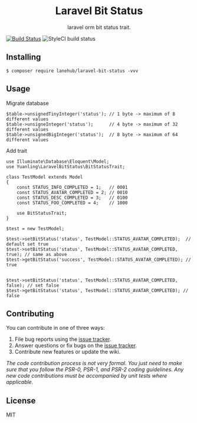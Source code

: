 <h1 align="center"> Laravel Bit Status </h1>

<p align="center"> laravel orm bit status trait.</p>

[![Build Status](https://travis-ci.com/LaneHub/laravel-bit-status.svg?branch=master)](https://travis-ci.com/LaneHub/laravel-bit-status)
![StyleCI build status](https://github.styleci.io/repos/349354592/shield)

## Installing

```shell
$ composer require lanehub/laravel-bit-status -vvv
```

## Usage

Migrate database
```
$table->unsignedTinyInteger('status'); // 1 byte -> maximum of 8  different values
$table->unsigneInteger('status');      // 4 byte -> maximum of 32 different values
$table->unsignedBigInteger('status');  // 8 byte -> maximum of 64 different values
```

Add trait
```
use Illuminate\Database\Eloquent\Model;
use Yuanling\LaravelBitStatus\BitStatusTrait;

class TestModel extends Model
{
    const STATUS_INFO_COMPLETED = 1;   // 0001
    const STATUS_AVATAR_COMPLETED = 2; // 0010
    const STATUS_DESC_COMPLETED = 3;   // 0100
    const STATUS_FOO_COMPLETED = 4;    // 1000

    use BitStatusTrait;
}
```


```
$test = new TestModel;

$test->setBitStatus('status', TestModel::STATUS_AVATAR_COMPLETED);  // default set true
$test->setBitStatus('status', TestModel::STATUS_AVATAR_COMPLETED, true); // same as above
$test->getBitStatus('success', TestModel::STATUS_AVATAR_COMPLETED); // true


$test->setBitStatus('status', TestModel::STATUS_AVATAR_COMPLETED, false); // set false
$test->getBitStatus('status', TestModel::STATUS_AVATAR_COMPLETED); // false
```

## Contributing

You can contribute in one of three ways:

1. File bug reports using the [issue tracker](https://github.com/LaneHub/laravel-bit-status/issues).
2. Answer questions or fix bugs on the [issue tracker](https://github.com/LaneHub/laravel-bit-status/issues).
3. Contribute new features or update the wiki.

_The code contribution process is not very formal. You just need to make sure that you follow the PSR-0, PSR-1, and PSR-2 coding guidelines. Any new code contributions must be accompanied by unit tests where applicable._

## License

MIT
